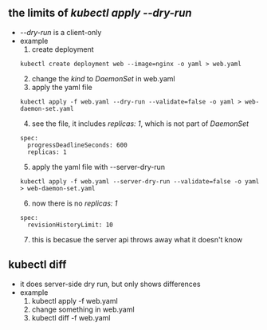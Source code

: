 ## the limits of *kubectl apply --dry-run*
- *--dry-run* is a client-only
- example
    1. create deployment
    ```
    kubectl create deployment web --image=nginx -o yaml > web.yaml
    ```
    2. change the *kind* to *DaemonSet* in web.yaml
    3. apply the yaml file
    ```
    kubectl apply -f web.yaml --dry-run --validate=false -o yaml > web-daemon-set.yaml
    ```
    4. see the file, it includes *replicas: 1*, which is not part of *DaemonSet*
    ```
    spec:
      progressDeadlineSeconds: 600
      replicas: 1
    ```
    5. apply the yaml file with --server-dry-run
    ```
    kubectl apply -f web.yaml --server-dry-run --validate=false -o yaml > web-daemon-set.yaml
    ```
    6. now there is no *replicas: 1*
    ```
    spec:
      revisionHistoryLimit: 10
    ```
    7. this is becasue the server api throws away what it doesn't know


## kubectl diff
- it does server-side dry run, but only shows differences
- example
    1) kubectl apply -f web.yaml
    2) change something in web.yaml
    3) kubectl diff -f web.yaml